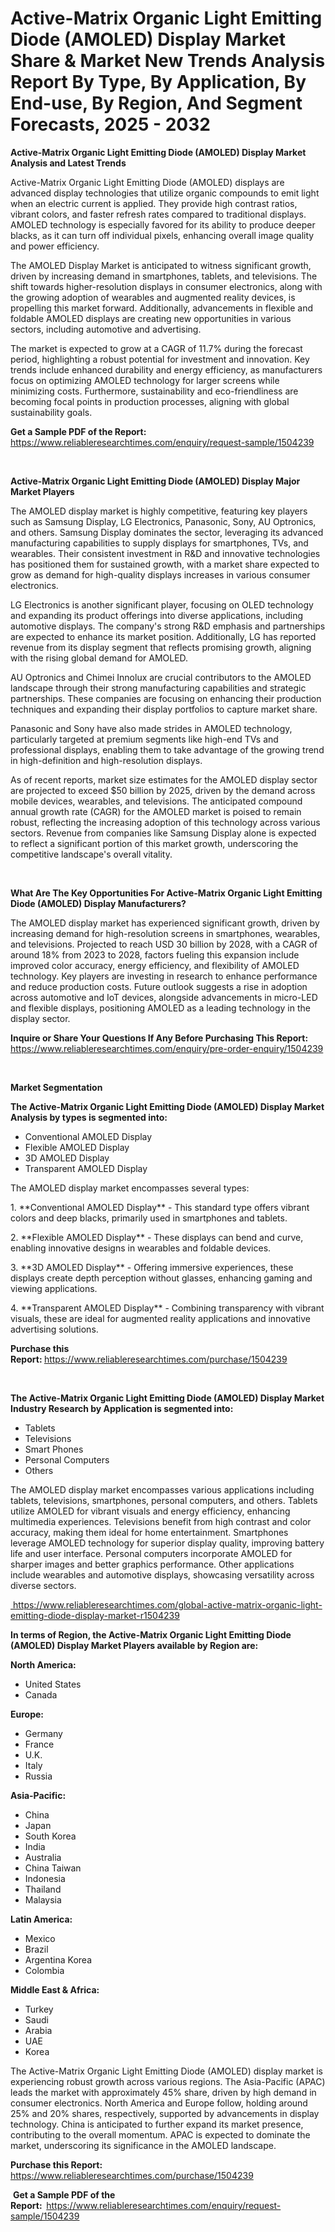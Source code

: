 <p><h1>Active-Matrix Organic Light Emitting Diode (AMOLED) Display Market Share & Market New Trends Analysis Report By Type, By Application, By End-use, By Region, And Segment Forecasts, 2025 - 2032</h1></p><p><strong>Active-Matrix Organic Light Emitting Diode (AMOLED) Display Market Analysis and Latest Trends</strong></p>
<p><p>Active-Matrix Organic Light Emitting Diode (AMOLED) displays are advanced display technologies that utilize organic compounds to emit light when an electric current is applied. They provide high contrast ratios, vibrant colors, and faster refresh rates compared to traditional displays. AMOLED technology is especially favored for its ability to produce deeper blacks, as it can turn off individual pixels, enhancing overall image quality and power efficiency.</p><p>The AMOLED Display Market is anticipated to witness significant growth, driven by increasing demand in smartphones, tablets, and televisions. The shift towards higher-resolution displays in consumer electronics, along with the growing adoption of wearables and augmented reality devices, is propelling this market forward. Additionally, advancements in flexible and foldable AMOLED displays are creating new opportunities in various sectors, including automotive and advertising.</p><p>The market is expected to grow at a CAGR of 11.7% during the forecast period, highlighting a robust potential for investment and innovation. Key trends include enhanced durability and energy efficiency, as manufacturers focus on optimizing AMOLED technology for larger screens while minimizing costs. Furthermore, sustainability and eco-friendliness are becoming focal points in production processes, aligning with global sustainability goals.</p></p>
<p><strong>Get a Sample PDF of the Report:&nbsp;</strong> <a href="https://www.reliableresearchtimes.com/enquiry/request-sample/1504239?utm_campaign=3197&utm_medium=2&utm_source=Github&utm_content=ia&utm_term=15042025&utm_id=active-matrix-organic-light-emitting-diode-amoled-display">https://www.reliableresearchtimes.com/enquiry/request-sample/1504239</a></p>
<p>&nbsp;</p>
<p><strong>Active-Matrix Organic Light Emitting Diode (AMOLED) Display Major Market Players</strong></p>
<p><p>The AMOLED display market is highly competitive, featuring key players such as Samsung Display, LG Electronics, Panasonic, Sony, AU Optronics, and others. Samsung Display dominates the sector, leveraging its advanced manufacturing capabilities to supply displays for smartphones, TVs, and wearables. Their consistent investment in R&D and innovative technologies has positioned them for sustained growth, with a market share expected to grow as demand for high-quality displays increases in various consumer electronics.</p><p>LG Electronics is another significant player, focusing on OLED technology and expanding its product offerings into diverse applications, including automotive displays. The company's strong R&D emphasis and partnerships are expected to enhance its market position. Additionally, LG has reported revenue from its display segment that reflects promising growth, aligning with the rising global demand for AMOLED.</p><p>AU Optronics and Chimei Innolux are crucial contributors to the AMOLED landscape through their strong manufacturing capabilities and strategic partnerships. These companies are focusing on enhancing their production techniques and expanding their display portfolios to capture market share.</p><p>Panasonic and Sony have also made strides in AMOLED technology, particularly targeted at premium segments like high-end TVs and professional displays, enabling them to take advantage of the growing trend in high-definition and high-resolution displays.</p><p>As of recent reports, market size estimates for the AMOLED display sector are projected to exceed $50 billion by 2025, driven by the demand across mobile devices, wearables, and televisions. The anticipated compound annual growth rate (CAGR) for the AMOLED market is poised to remain robust, reflecting the increasing adoption of this technology across various sectors. Revenue from companies like Samsung Display alone is expected to reflect a significant portion of this market growth, underscoring the competitive landscape's overall vitality.</p></p>
<p>&nbsp;</p>
<p><strong>What Are The Key Opportunities For Active-Matrix Organic Light Emitting Diode (AMOLED) Display Manufacturers?</strong></p>
<p><p>The AMOLED display market has experienced significant growth, driven by increasing demand for high-resolution screens in smartphones, wearables, and televisions. Projected to reach USD 30 billion by 2028, with a CAGR of around 18% from 2023 to 2028, factors fueling this expansion include improved color accuracy, energy efficiency, and flexibility of AMOLED technology. Key players are investing in research to enhance performance and reduce production costs. Future outlook suggests a rise in adoption across automotive and IoT devices, alongside advancements in micro-LED and flexible displays, positioning AMOLED as a leading technology in the display sector.</p></p>
<p><strong>Inquire or Share Your Questions If Any Before Purchasing This Report:</strong> <a href="https://www.reliableresearchtimes.com/enquiry/pre-order-enquiry/1504239?utm_campaign=3197&utm_medium=2&utm_source=Github&utm_content=ia&utm_term=15042025&utm_id=active-matrix-organic-light-emitting-diode-amoled-display">https://www.reliableresearchtimes.com/enquiry/pre-order-enquiry/1504239</a></p>
<p>&nbsp;</p>
<p><strong>Market Segmentation</strong></p>
<p><strong>The Active-Matrix Organic Light Emitting Diode (AMOLED) Display Market Analysis by types is segmented into:</strong></p>
<p><ul><li>Conventional AMOLED Display</li><li>Flexible AMOLED Display</li><li>3D AMOLED Display</li><li>Transparent AMOLED Display</li></ul></p>
<p><p>The AMOLED display market encompasses several types: </p><p>1. **Conventional AMOLED Display** - This standard type offers vibrant colors and deep blacks, primarily used in smartphones and tablets. </p><p>2. **Flexible AMOLED Display** - These displays can bend and curve, enabling innovative designs in wearables and foldable devices. </p><p>3. **3D AMOLED Display** - Offering immersive experiences, these displays create depth perception without glasses, enhancing gaming and viewing applications. </p><p>4. **Transparent AMOLED Display** - Combining transparency with vibrant visuals, these are ideal for augmented reality applications and innovative advertising solutions.</p></p>
<p><strong>Purchase this Report:&nbsp;</strong><a href="https://www.reliableresearchtimes.com/purchase/1504239?utm_campaign=3197&utm_medium=2&utm_source=Github&utm_content=ia&utm_term=15042025&utm_id=active-matrix-organic-light-emitting-diode-amoled-display">https://www.reliableresearchtimes.com/purchase/1504239</a></p>
<p>&nbsp;</p>
<p><strong>The Active-Matrix Organic Light Emitting Diode (AMOLED) Display Market Industry Research by Application is segmented into:</strong></p>
<p><ul><li>Tablets</li><li>Televisions</li><li>Smart Phones</li><li>Personal Computers</li><li>Others</li></ul></p>
<p><p>The AMOLED display market encompasses various applications including tablets, televisions, smartphones, personal computers, and others. Tablets utilize AMOLED for vibrant visuals and energy efficiency, enhancing multimedia experiences. Televisions benefit from high contrast and color accuracy, making them ideal for home entertainment. Smartphones leverage AMOLED technology for superior display quality, improving battery life and user interface. Personal computers incorporate AMOLED for sharper images and better graphics performance. Other applications include wearables and automotive displays, showcasing versatility across diverse sectors.</p></p>
<p><a href="https://www.reliableresearchtimes.com/global-active-matrix-organic-light-emitting-diode-display-market-r1504239?utm_campaign=3197&utm_medium=2&utm_source=Github&utm_content=ia&utm_term=15042025&utm_id=active-matrix-organic-light-emitting-diode-amoled-display">&nbsp;https://www.reliableresearchtimes.com/global-active-matrix-organic-light-emitting-diode-display-market-r1504239</a></p>
<p><strong>In terms of Region, the Active-Matrix Organic Light Emitting Diode (AMOLED) Display Market Players available by Region are:</strong></p>
<p>
    <p> <strong> North America: </strong>
        <ul>
            <li>United States</li>
            <li>Canada</li>
        </ul>
        </p> 
    <p> <strong> Europe: </strong>
        <ul>
            <li>Germany</li>
            <li>France</li>
            <li>U.K.</li>
            <li>Italy</li>
            <li>Russia</li>
        </ul>
        </p> 
    <p> <strong> Asia-Pacific: </strong>
        <ul>
            <li>China</li>
            <li>Japan</li>
            <li>South Korea</li>
            <li>India</li>
            <li>Australia</li>
            <li>China Taiwan</li>
            <li>Indonesia</li>
            <li>Thailand</li>
            <li>Malaysia</li>
        </ul>
        </p> 
    <p> <strong> Latin America: </strong>
        <ul>
            <li>Mexico</li>
            <li>Brazil</li>
            <li>Argentina Korea</li>
            <li>Colombia</li>
        </ul>
        </p> 
    <p> <strong> Middle East & Africa: </strong>
        <ul>
            <li>Turkey</li>
            <li>Saudi</li>
            <li>Arabia</li>
            <li>UAE</li>
            <li>Korea</li>
        </ul>
    </p>
    </p>
<p><p>The Active-Matrix Organic Light Emitting Diode (AMOLED) display market is experiencing robust growth across various regions. The Asia-Pacific (APAC) leads the market with approximately 45% share, driven by high demand in consumer electronics. North America and Europe follow, holding around 25% and 20% shares, respectively, supported by advancements in display technology. China is anticipated to further expand its market presence, contributing to the overall momentum. APAC is expected to dominate the market, underscoring its significance in the AMOLED landscape.</p></p>
<p><strong>Purchase this Report: </strong><a href="https://www.reliableresearchtimes.com/purchase/1504239?utm_campaign=3197&utm_medium=2&utm_source=Github&utm_content=ia&utm_term=15042025&utm_id=active-matrix-organic-light-emitting-diode-amoled-display">https://www.reliableresearchtimes.com/purchase/1504239</a></p>
<p>&nbsp;<strong>Get a Sample PDF of the Report:&nbsp;&nbsp;</strong><a href="https://www.reliableresearchtimes.com/enquiry/request-sample/1504239?utm_campaign=3197&utm_medium=2&utm_source=Github&utm_content=ia&utm_term=15042025&utm_id=active-matrix-organic-light-emitting-diode-amoled-display">https://www.reliableresearchtimes.com/enquiry/request-sample/1504239</a></p>
<p><strong></strong></p>
<p><p></p><p></p><p></p></p>